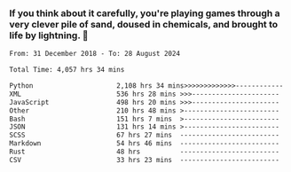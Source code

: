 ### If you think about it carefully, you're playing games through a very clever pile of sand, doused in chemicals, and brought to life by lightning.  👋


<!--START_SECTION:waka-->

```txt
From: 31 December 2018 - To: 28 August 2024

Total Time: 4,057 hrs 34 mins

Python                     2,108 hrs 34 mins>>>>>>>>>>>>>------------   51.97 %
XML                        536 hrs 28 mins >>>----------------------   13.22 %
JavaScript                 498 hrs 20 mins >>>----------------------   12.28 %
Other                      210 hrs 48 mins >------------------------   05.20 %
Bash                       151 hrs 7 mins  >------------------------   03.73 %
JSON                       131 hrs 14 mins >------------------------   03.23 %
SCSS                       67 hrs 27 mins  -------------------------   01.66 %
Markdown                   54 hrs 46 mins  -------------------------   01.35 %
Rust                       48 hrs          -------------------------   01.18 %
CSV                        33 hrs 23 mins  -------------------------   00.82 %
```

<!--END_SECTION:waka-->

